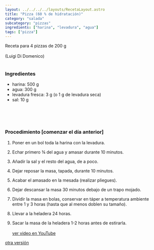 ```yaml
---
layout: ../../../../layouts/RecetaLayout.astro
title: "Pizza (60 % de hidratación)"
category: "salada"
subcategory: "pizzas"
ingredients: ["harina", "levadura", "agua"]
tags: ["pizza"]
---
```


Receta para 4 pizzas de 200 g<br><br>
(Luigi Di Domenico)<br><br>

### Ingredientes

- harina: 500 g
- agua: 300 g
- levadura fresca: 3 g
    (o 1 g de levadura seca)
- sal: 10 g

<br><br><br>

### Procedimiento [comenzar el día anterior]

1. Poner en un bol toda la harina con la levadura.

2. Echar primero ¾ del agua y amasar durante 10 minutos.

3. Añadir la sal y el resto del agua, de a poco.

4. Dejar reposar la masa, tapada, durante 10 minutos.

5. Acabar el amasado en la mesada (realizar pliegues).

6. Dejar descansar la masa 30 minutos debajo de un trapo mojado.

7. Dividir la masa en bolas, conservar en táper a temperatura ambiente entre 1 y 3 horas (hasta que al menos doblen su tamaño).

8. Llevar a la heladera 24 horas.

9. Sacar la masa de la heladera 1-2 horas antes de estirarla.
<br><br>
<a href="https://youtu.be/WidvoXBsDbI?si=13AU_1rXC-MusLW8" target="_blank" rel="noopener noreferrer">ver video en YouTube</a>

<a href="https://www.youtube.com/watch?v=i5MT1FoIo6g&ab_channel=Mevasacomerlos%F0%9F%A5%9A%F0%9F%A5%9Ayloquetepongaenelplato" target="_blank" rel="noopener noreferrer">otra versión</a>